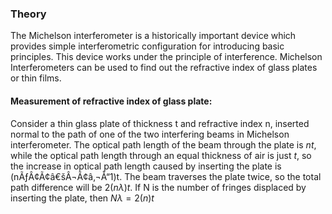 ### Theory 

The Michelson interferometer is a historically important device which provides simple interferometric configuration for introducing basic principles. This device works under the principle of interference. Michelson Interferometers can be used to find out the refractive index of glass plates or thin films.

#### Measurement of refractive index of glass plate:
Consider a thin glass plate of thickness t and refractive index n, inserted normal to the path of one of the two interfering beams in Michelson interferometer. The optical path length of the beam through the plate is $nt$, while the optical path length through an equal thickness of air is just $t$, so the increase in optical path length caused by inserting the plate is (nÃƒÂ¢Ã¢â€šÂ¬Ã¢â‚¬Å“1)t. The beam traverses the plate twice, so the total path difference will be $2(n\lambda)t$. If N is the number of fringes displaced by inserting the plate, then $N\lambda=2(n)t$
